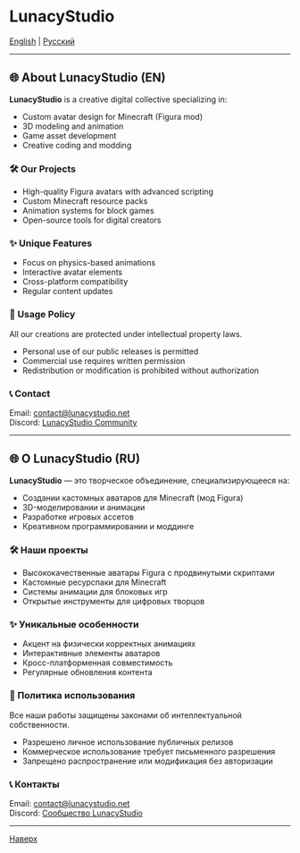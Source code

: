 # LunacyStudio

[English](#english) | [Русский](#russian)

---

<a id="english"></a>

## 🌐 About LunacyStudio (EN)

**LunacyStudio** is a creative digital collective specializing in:

- Custom avatar design for Minecraft (Figura mod)
- 3D modeling and animation
- Game asset development
- Creative coding and modding

### 🛠️ Our Projects

- High-quality Figura avatars with advanced scripting
- Custom Minecraft resource packs
- Animation systems for block games
- Open-source tools for digital creators

### ✨ Unique Features

- Focus on physics-based animations
- Interactive avatar elements
- Cross-platform compatibility
- Regular content updates

### 📜 Usage Policy

All our creations are protected under intellectual property laws.

- Personal use of our public releases is permitted
- Commercial use requires written permission
- Redistribution or modification is prohibited without authorization

### 📞 Contact

Email: contact@lunacystudio.net  
Discord: [LunacyStudio Community](https://discord.gg/example)

---

<a id="russian"></a>

## 🌐 О LunacyStudio (RU)

**LunacyStudio** — это творческое объединение, специализирующееся на:

- Создании кастомных аватаров для Minecraft (мод Figura)
- 3D-моделировании и анимации
- Разработке игровых ассетов
- Креативном программировании и моддинге

### 🛠️ Наши проекты

- Высококачественные аватары Figura с продвинутыми скриптами
- Кастомные ресурспаки для Minecraft
- Системы анимации для блоковых игр
- Открытые инструменты для цифровых творцов

### ✨ Уникальные особенности

- Акцент на физически корректных анимациях
- Интерактивные элементы аватаров
- Кросс-платформенная совместимость
- Регулярные обновления контента

### 📜 Политика использования

Все наши работы защищены законами об интеллектуальной собственности.

- Разрешено личное использование публичных релизов
- Коммерческое использование требует письменного разрешения
- Запрещено распространение или модификация без авторизации

### 📞 Контакты

Email: contact@lunacystudio.net  
Discord: [Сообщество LunacyStudio](https://discord.gg/example)

---

[Наверх](#lunacystudio)
